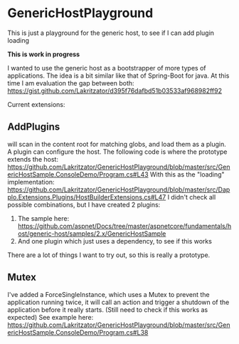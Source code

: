 # GenericHostPlayground
This is just a playground for the generic host, to see if I can add plugin loading

**This is work in progress**

I wanted to use the generic host as a bootstrapper of more types of applications. The idea is a bit similar like that of Spring-Boot for java.
At this time I am evaluation the gap between both: https://gist.github.com/Lakritzator/d395f76dafbd51b03533af968982ff92

Current extensions:

AddPlugins
----------
will scan in the content root for matching globs, and load them as a plugin. A plugin can configure the host.
The following code is where the prototype extends the host: https://github.com/Lakritzator/GenericHostPlayground/blob/master/src/GenericHostSample.ConsoleDemo/Program.cs#L43
With this as the "loading" implementation: https://github.com/Lakritzator/GenericHostPlayground/blob/master/src/Dapplo.Extensions.Plugins/HostBuilderExtensions.cs#L47
I didn't check all possible combinations, but I have created 2 plugins:
1. The sample here: https://github.com/aspnet/Docs/tree/master/aspnetcore/fundamentals/host/generic-host/samples/2.x/GenericHostSample
2. And one plugin which just uses a dependency, to see if this works

There are a lot of things I want to try out, so this is really a prototype.

Mutex
-----
I've added a ForceSingleInstance, which uses a Mutex to prevent the application running twice, it will call an action and trigger a shutdown of the application before it really starts.
(Still need to check if this works as expected)
See example here: https://github.com/Lakritzator/GenericHostPlayground/blob/master/src/GenericHostSample.ConsoleDemo/Program.cs#L38
